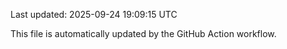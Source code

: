 Last updated: 2025-09-24 19:09:15 UTC

This file is automatically updated by the GitHub Action workflow.
